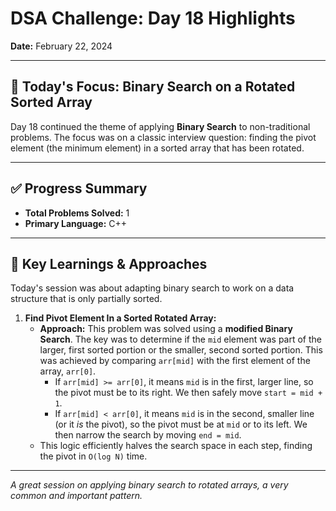 # DSA Challenge: Day 18 Highlights

**Date:** February 22, 2024

---

## 🎯 Today's Focus: Binary Search on a Rotated Sorted Array

Day 18 continued the theme of applying **Binary Search** to non-traditional problems. The focus was on a classic interview question: finding the pivot element (the minimum element) in a sorted array that has been rotated.

---

## ✅ Progress Summary

-   **Total Problems Solved:** 1
-   **Primary Language:** C++

---

## 🧠 Key Learnings & Approaches

Today's session was about adapting binary search to work on a data structure that is only partially sorted.

1.  **Find Pivot Element In a Sorted Rotated Array:**
    -   **Approach:** This problem was solved using a **modified Binary Search**. The key was to determine if the `mid` element was part of the larger, first sorted portion or the smaller, second sorted portion. This was achieved by comparing `arr[mid]` with the first element of the array, `arr[0]`.
        -   If `arr[mid] >= arr[0]`, it means `mid` is in the first, larger line, so the pivot must be to its right. We then safely move `start = mid + 1`.
        -   If `arr[mid] < arr[0]`, it means `mid` is in the second, smaller line (or it _is_ the pivot), so the pivot must be at `mid` or to its left. We then narrow the search by moving `end = mid`.
    -   This logic efficiently halves the search space in each step, finding the pivot in `O(log N)` time.

---

_A great session on applying binary search to rotated arrays, a very common and important pattern._
